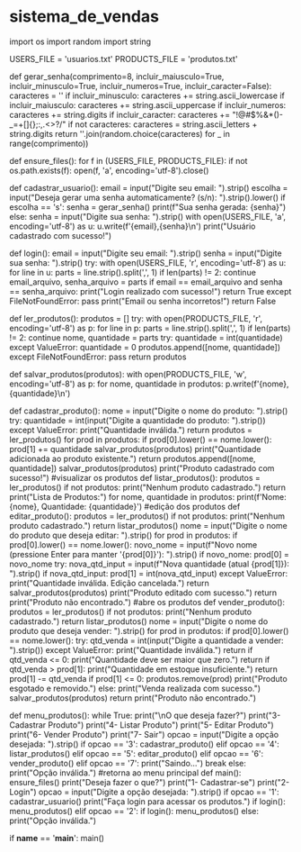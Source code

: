 # sistema_de_vendas
import os
import random
import string

USERS_FILE = 'usuarios.txt'
PRODUCTS_FILE = 'produtos.txt'

def gerar_senha(comprimento=8, incluir_maiusculo=True, incluir_minusculo=True,
                incluir_numeros=True, incluir_caracter=False):
    caracteres = ''
    if incluir_minusculo:
        caracteres += string.ascii_lowercase
    if incluir_maiusculo:
        caracteres += string.ascii_uppercase
    if incluir_numeros:
        caracteres += string.digits
    if incluir_caracter:
        caracteres += "!@#$%&*()-_=+[]{};:,.<>?/"
    if not caracteres:
        caracteres = string.ascii_letters + string.digits
    return ''.join(random.choice(caracteres) for _ in range(comprimento))

def ensure_files():
    for f in (USERS_FILE, PRODUCTS_FILE):
        if not os.path.exists(f):
            open(f, 'a', encoding='utf-8').close()

def cadastrar_usuario():
    email = input("Digite seu email: ").strip()
    escolha = input("Deseja gerar uma senha automaticamente? (s/n): ").strip().lower()
    if escolha == 's':
        senha = gerar_senha()
        print(f"Sua senha gerada: {senha}")
    else:
        senha = input("Digite sua senha: ").strip()
    with open(USERS_FILE, 'a', encoding='utf-8') as u:
        u.write(f'{email},{senha}\n')
    print("Usuário cadastrado com sucesso!")

def login():
    email = input("Digite seu email: ").strip()
    senha = input("Digite sua senha: ").strip()
    try:
        with open(USERS_FILE, 'r', encoding='utf-8') as u:
            for line in u:
                parts = line.strip().split(',', 1)
                if len(parts) != 2:
                    continue
                email_arquivo, senha_arquivo = parts
                if email == email_arquivo and senha == senha_arquivo:
                    print("Login realizado com sucesso!")
                    return True
    except FileNotFoundError:
        pass
    print("Email ou senha incorretos!")
    return False

def ler_produtos():
    produtos = []
    try:
        with open(PRODUCTS_FILE, 'r', encoding='utf-8') as p:
            for line in p:
                parts = line.strip().split(',', 1)
                if len(parts) != 2:
                    continue
                nome, quantidade = parts
                try:
                    quantidade = int(quantidade)
                except ValueError:
                    quantidade = 0
                produtos.append([nome, quantidade])
    except FileNotFoundError:
        pass
    return produtos

def salvar_produtos(produtos):
    with open(PRODUCTS_FILE, 'w', encoding='utf-8') as p:
        for nome, quantidade in produtos:
            p.write(f'{nome},{quantidade}\n')

def cadastrar_produto():
    nome = input("Digite o nome do produto: ").strip()
    try:
        quantidade = int(input("Digite a quantidade do produto: ").strip())
    except ValueError:
        print("Quantidade inválida.")
        return
    produtos = ler_produtos()
    for prod in produtos:
        if prod[0].lower() == nome.lower():
            prod[1] += quantidade
            salvar_produtos(produtos)
            print("Quantidade adicionada ao produto existente.")
            return
    produtos.append([nome, quantidade])
    salvar_produtos(produtos)
    print("Produto cadastrado com sucesso!")
#visualizar os produtos
def listar_produtos():
    produtos = ler_produtos()
    if not produtos:
        print("Nenhum produto cadastrado.")
        return
    print("Lista de Produtos:")
    for nome, quantidade in produtos:
        print(f'Nome: {nome}, Quantidade: {quantidade}')
#edição dos produtos
def editar_produto():
    produtos = ler_produtos()
    if not produtos:
        print("Nenhum produto cadastrado.")
        return
    listar_produtos()
    nome = input("Digite o nome do produto que deseja editar: ").strip()
    for prod in produtos:
        if prod[0].lower() == nome.lower():
            novo_nome = input(f"Novo nome (pressione Enter para manter '{prod[0]}'): ").strip()
            if novo_nome:
                prod[0] = novo_nome
            try:
                nova_qtd_input = input(f"Nova quantidade (atual {prod[1]}): ").strip()
                if nova_qtd_input:
                    prod[1] = int(nova_qtd_input)
            except ValueError:
                print("Quantidade inválida. Edição cancelada.")
                return
            salvar_produtos(produtos)
            print("Produto editado com sucesso.")
            return
    print("Produto não encontrado.")
#abre os produtos 
def vender_produto():
    produtos = ler_produtos()
    if not produtos:
        print("Nenhum produto cadastrado.")
        return
    listar_produtos()
    nome = input("Digite o nome do produto que deseja vender: ").strip()
    for prod in produtos:
        if prod[0].lower() == nome.lower():
            try:
                qtd_venda = int(input("Digite a quantidade a vender: ").strip())
            except ValueError:
                print("Quantidade inválida.")
                return
            if qtd_venda <= 0:
                print("Quantidade deve ser maior que zero.")
                return
            if qtd_venda > prod[1]:
                print("Quantidade em estoque insuficiente.")
                return
            prod[1] -= qtd_venda
            if prod[1] <= 0:
                produtos.remove(prod)
                print("Produto esgotado e removido.")
            else:
                print("Venda realizada com sucesso.")
            salvar_produtos(produtos)
            return
    print("Produto não encontrado.")

def menu_produtos():
    while True:
        print("\nO que deseja fazer?")
        print("3- Cadastrar Produto")
        print("4- Listar Produto")
        print("5- Editar Produto")
        print("6- Vender Produto")
        print("7- Sair")
        opcao = input("Digite a opção desejada: ").strip()
        if opcao == '3':
            cadastrar_produto()
        elif opcao == '4':
            listar_produtos()
        elif opcao == '5':
            editar_produto()
        elif opcao == '6':
            vender_produto()
        elif opcao == '7':
            print("Saindo...")
            break
        else:
            print("Opção inválida.")
#retorna ao menu principal
def main():
    ensure_files()
    print("Deseja fazer o que?")
    print("1- Cadastrar-se")
    print("2- Login")
    opcao = input("Digite a opção desejada: ").strip()
    if opcao == '1':
        cadastrar_usuario()
        print("Faça login para acessar os produtos.")
        if login():
            menu_produtos()
    elif opcao == '2':
        if login():
            menu_produtos()
    else:
        print("Opção inválida.")

if __name__ == '__main__':
    main()


